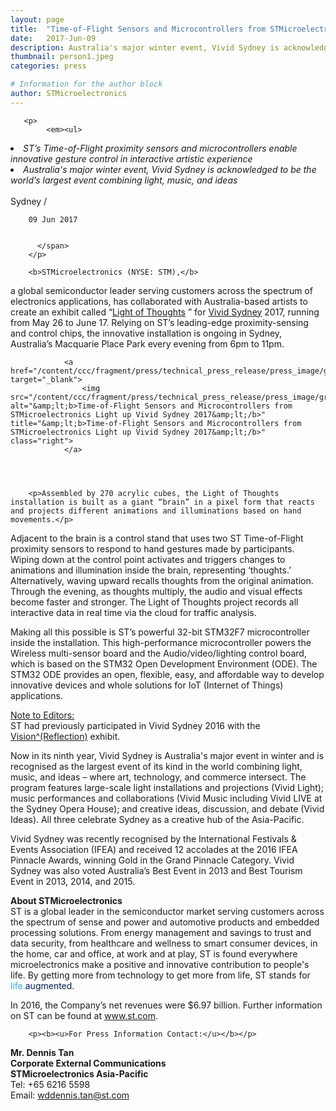 ```yaml
---
layout: page
title:  "Time-of-Flight Sensors and Microcontrollers from STMicroelectronics Light up Vivid Sydney 2017"
date:   2017-Jun-09 
description: Australia's major winter event, Vivid Sydney is acknowledged to be the world’s largest event combining light, music, and ideas
thumbnail: person1.jpeg
categories: press

# Information for the author block
author: STMicroelectronics
---
```


       <p>
            <em><ul>
<li><i>ST’s Time-of-Flight proximity sensors and microcontrollers enable innovative gesture control in interactive artistic experience</i></li>
<li><i>Australia's major winter event, Vivid Sydney is acknowledged to be the world’s largest event combining light, music, and ideas </i></li>
</ul>


 </em>
            <br>
          	<span class="lightblue-text">
            	Sydney /
            	
    
        09 Jun 2017
    

          </span>
        </p>

        <b>STMicroelectronics (NYSE: STM),</b>

 a global semiconductor leader serving customers across the spectrum of electronics applications, has collaborated with Australia-based artists to create an exhibit called “<a href="https://www.vividsydney.com/event/light/light-thoughts" target="_blank">Light of Thoughts</a>
” for <a href="https://www.vividsydney.com/" target="_blank">Vivid Sydney</a>
 2017, running from May 26 to June 17. Relying on ST’s leading-edge proximity-sensing and control chips, the innovative installation is ongoing in Sydney, Australia’s Macquarie Place Park every evening from 6pm to 11pm.

        
        	
        		<a href="/content/ccc/fragment/press/technical_press_release/press_image/group0/c4/36/b7/1d/01/9c/4c/a7/ST_Lights_Vivid_Sydney_2017_T3961R_big/files/ST_Lights_Vivid_Sydney_2017_T3961R_big.jpg/_jcr_content/translations/en.ST_Lights_Vivid_Sydney_2017_T3961R_big.jpg" target="_blank">
        			<img src="/content/ccc/fragment/press/technical_press_release/press_image/group0/5d/d0/37/87/b9/dc/40/ce/ST_Lights_Vivid_Sydney_2017_T3961R_s/files/ST_Lights_Vivid_Sydney_2017_T3961R_s.jpg/_jcr_content/translations/en.ST_Lights_Vivid_Sydney_2017_T3961R_s.jpg" alt="&amp;lt;b>Time-of-Flight Sensors and Microcontrollers from STMicroelectronics Light up Vivid Sydney 2017&amp;lt;/b>" title="&amp;lt;b>Time-of-Flight Sensors and Microcontrollers from STMicroelectronics Light up Vivid Sydney 2017&amp;lt;/b>" class="right">
        		</a>
        	
        	
        

        <p>Assembled by 270 acrylic cubes, the Light of Thoughts installation is built as a giant “brain” in a pixel form that reacts and projects different animations and illuminations based on hand movements.</p>

<p>Adjacent to the brain is a control stand that uses two ST Time-of-Flight proximity sensors to respond to hand gestures made by participants. Wiping down at the control point activates and triggers changes to animations and illumination inside the brain, representing ‘thoughts.’ Alternatively, waving upward recalls thoughts from the original animation. Through the evening, as thoughts multiply, the audio and visual effects become faster and stronger. The Light of Thoughts project records all interactive data in real time via the cloud for traffic analysis.</p>

<p>Making all this possible is ST’s powerful 32-bit STM32F7 microcontroller inside the installation. This high-performance microcontroller powers the Wireless multi-sensor board and the Audio/video/lighting control board, which is based on the STM32 Open Development Environment (ODE). The STM32 ODE provides an open, flexible, easy, and affordable way to develop innovative devices and whole solutions for IoT (Internet of Things) applications.</p>


<p><u>Note to Editors:<br />
 </u>ST had previously participated in Vivid Sydney 2016 with the <a href="https://www.vividsydney.com/event/light/visionreflection" target="_blank">Vision^(Reflection)</a> exhibit.</p>

<p>Now in its ninth year, Vivid Sydney is Australia's major event in winter and is recognised as the largest event of its kind in the world combining light, music, and ideas – where art, technology, and commerce intersect. The program features large-scale light installations and projections (Vivid Light); music performances and collaborations (Vivid Music including Vivid LIVE at the Sydney Opera House); and creative ideas, discussion, and debate (Vivid Ideas). All three celebrate Sydney as a creative hub of the Asia-Pacific.</p>

<p>Vivid Sydney was recently recognised by the International Festivals &amp; Events Association (IFEA) and received 12 accolades at the 2016 IFEA Pinnacle Awards, winning Gold in the Grand Pinnacle Category. Vivid Sydney was also voted Australia’s Best Event in 2013 and Best Tourism Event in 2013, 2014, and 2015.</p>


<p><b>About STMicroelectronics</b><br />
ST is a global leader in the semiconductor market serving customers across the spectrum of sense and power and automotive products and embedded processing solutions. From energy management and savings to trust and data security, from healthcare and wellness to smart consumer devices, in the home, car and office, at work and at play, ST is found everywhere microelectronics make a positive and innovative contribution to people's life. By getting more from technology to get more from life, ST stands for <span
    style="color: rgb(57,169,220);">life.</span><span style="color: rgb(0,28,81);">augmented</span>.</p>


<p>In 2016, the Company’s net revenues were $6.97 billion. Further information on ST can be found at <a href="http://www.st.com/">www.st.com</a>.</p>



        
        <p><b><u>For Press Information Contact:</u></b></p>


<p><b>Mr. Dennis Tan<br />
 Corporate External Communications<br />
 STMicroelectronics Asia-Pacific</b><br />
Tel: +65 6216 5598<br />
Email: <a href="mailto:wddennis.tan@st.com">wddennis.tan@st.com</a></p>
